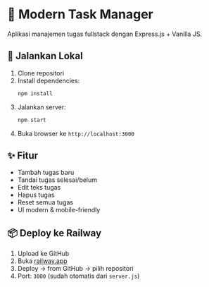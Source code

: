 # 📝 Modern Task Manager

Aplikasi manajemen tugas fullstack dengan Express.js + Vanilla JS.

## 🚀 Jalankan Lokal

1. Clone repositori
2. Install dependencies:
   ```bash
   npm install
   ```
3. Jalankan server:
   ```bash
   npm start
   ```
4. Buka browser ke `http://localhost:3000`

## ✨ Fitur

- Tambah tugas baru
- Tandai tugas selesai/belum
- Edit teks tugas
- Hapus tugas
- Reset semua tugas
- UI modern & mobile-friendly

## 📦 Deploy ke Railway

1. Upload ke GitHub
2. Buka [railway.app](https://railway.app)
3. Deploy → from GitHub → pilih repositori
4. Port: `3000` (sudah otomatis dari `server.js`)

